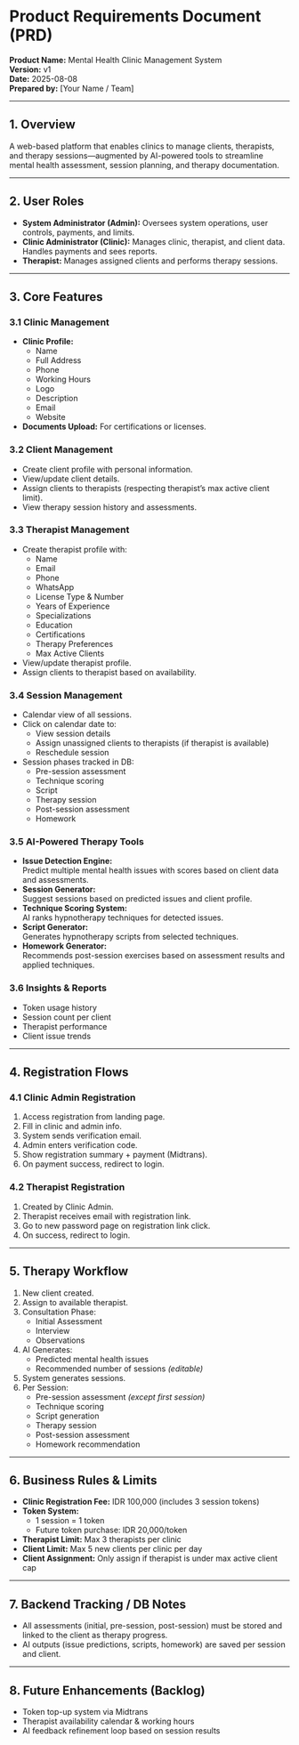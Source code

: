 # Product Requirements Document (PRD)

**Product Name:** Mental Health Clinic Management System  
**Version:** v1  
**Date:** 2025-08-08  
**Prepared by:** [Your Name / Team]

---

## 1. Overview

A web-based platform that enables clinics to manage clients, therapists, and therapy sessions—augmented by AI-powered tools to streamline mental health assessment, session planning, and therapy documentation.

---

## 2. User Roles

- **System Administrator (Admin):** Oversees system operations, user controls, payments, and limits.
- **Clinic Administrator (Clinic):** Manages clinic, therapist, and client data. Handles payments and sees reports.
- **Therapist:** Manages assigned clients and performs therapy sessions.

---

## 3. Core Features

### 3.1 Clinic Management

- **Clinic Profile:**
  - Name
  - Full Address
  - Phone
  - Working Hours
  - Logo
  - Description
  - Email
  - Website
- **Documents Upload:** For certifications or licenses.

### 3.2 Client Management

- Create client profile with personal information.
- View/update client details.
- Assign clients to therapists (respecting therapist’s max active client limit).
- View therapy session history and assessments.

### 3.3 Therapist Management

- Create therapist profile with:
  - Name
  - Email
  - Phone
  - WhatsApp
  - License Type & Number
  - Years of Experience
  - Specializations
  - Education
  - Certifications
  - Therapy Preferences
  - Max Active Clients
- View/update therapist profile.
- Assign clients to therapist based on availability.

### 3.4 Session Management

- Calendar view of all sessions.
- Click on calendar date to:
  - View session details
  - Assign unassigned clients to therapists (if therapist is available)
  - Reschedule session
- Session phases tracked in DB:
  - Pre-session assessment
  - Technique scoring
  - Script
  - Therapy session
  - Post-session assessment
  - Homework

### 3.5 AI-Powered Therapy Tools

- **Issue Detection Engine:**  
  Predict multiple mental health issues with scores based on client data and assessments.
- **Session Generator:**  
  Suggest sessions based on predicted issues and client profile.
- **Technique Scoring System:**  
  AI ranks hypnotherapy techniques for detected issues.
- **Script Generator:**  
  Generates hypnotherapy scripts from selected techniques.
- **Homework Generator:**  
  Recommends post-session exercises based on assessment results and applied techniques.

### 3.6 Insights & Reports

- Token usage history
- Session count per client
- Therapist performance
- Client issue trends

---

## 4. Registration Flows

### 4.1 Clinic Admin Registration

1. Access registration from landing page.
2. Fill in clinic and admin info.
3. System sends verification email.
4. Admin enters verification code.
5. Show registration summary + payment (Midtrans).
6. On payment success, redirect to login.

### 4.2 Therapist Registration

1. Created by Clinic Admin.
2. Therapist receives email with registration link.
3. Go to new password page on registration link click.
4. On success, redirect to login.

---

## 5. Therapy Workflow

1. New client created.
2. Assign to available therapist.
3. Consultation Phase:
   - Initial Assessment
   - Interview
   - Observations
4. AI Generates:
   - Predicted mental health issues
   - Recommended number of sessions *(editable)*
5. System generates sessions.
6. Per Session:
   - Pre-session assessment *(except first session)*
   - Technique scoring
   - Script generation
   - Therapy session
   - Post-session assessment
   - Homework recommendation

---

## 6. Business Rules & Limits

- **Clinic Registration Fee:** IDR 100,000 (includes 3 session tokens)
- **Token System:**
  - 1 session = 1 token
  - Future token purchase: IDR 20,000/token
- **Therapist Limit:** Max 3 therapists per clinic
- **Client Limit:** Max 5 new clients per clinic per day
- **Client Assignment:** Only assign if therapist is under max active client cap

---

## 7. Backend Tracking / DB Notes

- All assessments (initial, pre-session, post-session) must be stored and linked to the client as therapy progress.
- AI outputs (issue predictions, scripts, homework) are saved per session and client.

---

## 8. Future Enhancements (Backlog)

- Token top-up system via Midtrans
- Therapist availability calendar & working hours
- AI feedback refinement loop based on session results
